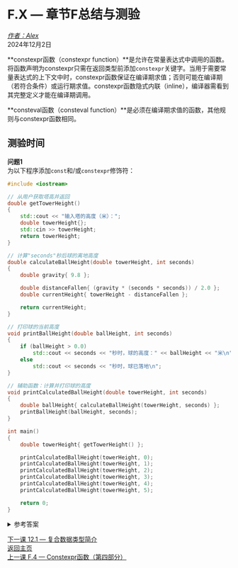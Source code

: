 F.X — 章节F总结与测验  
================================  

[*作者：Alex*](https://www.learncpp.com/author/Alex/ "查看 Alex 的所有文章")  
2024年12月2日  

**constexpr函数（constexpr function）**是允许在常量表达式中调用的函数。将函数声明为constexpr只需在返回类型前添加`constexpr`关键字。当用于需要常量表达式的上下文中时，constexpr函数保证在编译期求值；否则可能在编译期（若符合条件）或运行期求值。constexpr函数隐式内联（inline），编译器需看到其完整定义才能在编译期调用。  

**consteval函数（consteval function）**是必须在编译期求值的函数，其他规则与constexpr函数相同。  

测验时间  
----------------  

**问题1**  
为以下程序添加`const`和/或`constexpr`修饰符：  

```cpp
#include <iostream>

// 从用户获取塔高并返回
double getTowerHeight()
{
	std::cout << "输入塔的高度（米）：";
	double towerHeight{};
	std::cin >> towerHeight;
	return towerHeight;
}

// 计算"seconds"秒后球的离地高度
double calculateBallHeight(double towerHeight, int seconds)
{
	double gravity{ 9.8 };

	double distanceFallen{ (gravity * (seconds * seconds)) / 2.0 };
	double currentHeight{ towerHeight - distanceFallen };

	return currentHeight;
}

// 打印球的当前高度
void printBallHeight(double ballHeight, int seconds)
{
	if (ballHeight > 0.0)
		std::cout << seconds << "秒时，球的高度：" << ballHeight << "米\n";
	else
		std::cout << seconds << "秒时，球已落地\n";
}

// 辅助函数：计算并打印球的高度
void printCalculatedBallHeight(double towerHeight, int seconds)
{
	double ballHeight{ calculateBallHeight(towerHeight, seconds) };
	printBallHeight(ballHeight, seconds);
}

int main()
{
	double towerHeight{ getTowerHeight() };

	printCalculatedBallHeight(towerHeight, 0);
	printCalculatedBallHeight(towerHeight, 1);
	printCalculatedBallHeight(towerHeight, 2);
	printCalculatedBallHeight(towerHeight, 3);
	printCalculatedBallHeight(towerHeight, 4);
	printCalculatedBallHeight(towerHeight, 5);

	return 0;
}
```  

<details><summary>参考答案</summary>  

```cpp
#include <iostream>

// 此函数不应设为constexpr，因输入输出仅支持运行时
double getTowerHeight()
{
	std::cout << "输入塔的高度（米）：";
	double towerHeight{};
	std::cin >> towerHeight;
	return towerHeight;
}

// 声明为constexpr：仅通过输入参数进行计算
// 注意：函数参数本身不是constexpr，但函数可被编译期调用
constexpr double calculateBallHeight(double towerHeight, int seconds)
{
	constexpr double gravity{ 9.8 }; // 编译期常量

	const double distanceFallen{ (gravity * (seconds * seconds)) / 2.0 };
	const double currentHeight{ towerHeight - distanceFallen };

	return currentHeight;
}

// 保持非constexpr：涉及输出操作
void printBallHeight(double ballHeight, int seconds)
{
	if (ballHeight > 0.0)
		std::cout << seconds << "秒时，球的高度：" << ballHeight << "米\n";
	else
		std::cout << seconds << "秒时，球已落地\n";
}

// 保持非constexpr：调用非constexpr函数
void printCalculatedBallHeight(double towerHeight, int seconds)
{
	const double ballHeight{ calculateBallHeight(towerHeight, seconds) };
	printBallHeight(ballHeight, seconds);
}

int main()
{
	const double towerHeight{ getTowerHeight() }; // 运行期常量

	printCalculatedBallHeight(towerHeight, 0);
	// ...其余调用保持不变...
	return 0;
}
```  
</details>  

[下一课 12.1 — 复合数据类型简介](Chapter-12/lesson12.1-introduction-to-compound-data-types.md)  
[返回主页](/)    
[上一课 F.4 — Constexpr函数（第四部分）](Chapter-F/lessonF.4-constexpr-functions-part-4.md)